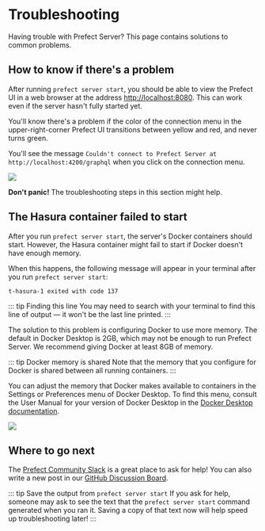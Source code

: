 # Troubleshooting

Having trouble with Prefect Server? This page contains solutions to common problems.

## How to know if there's a problem

After running `prefect server start`, you should be able to view the Prefect UI in a web browser at the address [http://localhost:8080](http://localhost:8080). This can work even if the server hasn't fully started yet.

You'll know there's a problem if the color of the connection menu in the upper-right-corner Prefect UI transitions between yellow and red, and never turns green.

You'll see the message `Couldn't connect to Prefect Server at http://localhost:4200/graphql` when you click on the connection menu.

![](/orchestration/server/could-not-connect.png)

**Don't panic!** The troubleshooting steps in this section might help.

## The Hasura container failed to start

After you run `prefect server start`, the server's Docker containers should start. However, the Hasura container might fail to start if Docker doesn't have enough memory.

When this happens, the following message will appear in your terminal after you run `prefect server start`:

```
t-hasura-1 exited with code 137
```

::: tip Finding this line
You may need to search with your terminal to find this line of output &mdash; it won't be the last line printed.
:::

The solution to this problem is configuring Docker to use more memory. The default in Docker Desktop is 2GB, which may not be enough to run Prefect Server. We recommend giving Docker at least 8GB of memory.

::: tip Docker memory is shared
Note that the memory that you configure for Docker is shared between all running containers.
:::

You can adjust the memory that Docker makes available to containers in the Settings or Preferences menu of Docker Desktop. To find this menu, consult the User Manual for your version of Docker Desktop in the [Docker Desktop documentation](https://docs.docker.com/desktop/).


![](/orchestration/server/docker-memory-setting.png)

## Where to go next

The [Prefect Community Slack](https://prefect.io/slack) is a great place to ask for help! You can also write a new post in our [GitHub Discussion Board](https://github.com/PrefectHQ/prefect/discussions/new).

::: tip Save the output from `prefect server start`
If you ask for help, someone may ask to see the text that the `prefect server start` command generated when you ran it. Saving a copy of that text now will help speed up troubleshooting later!
:::
